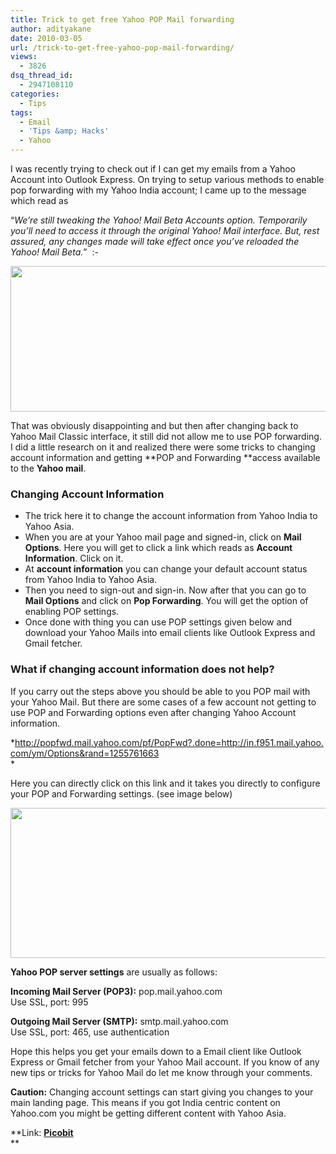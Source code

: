 ```yaml
---
title: Trick to get free Yahoo POP Mail forwarding
author: adityakane
date: 2010-03-05
url: /trick-to-get-free-yahoo-pop-mail-forwarding/
views:
  - 3826
dsq_thread_id:
  - 2947108110
categories:
  - Tips
tags:
  - Email
  - 'Tips &amp; Hacks'
  - Yahoo
---
```

I was recently trying to check out if I can get my emails from a Yahoo Account into Outlook Express. On trying to setup various methods to enable pop forwarding with my Yahoo India account; I came up to the message which read as

&#8220;*We&#8217;re still tweaking the Yahoo! Mail Beta Accounts option. Temporarily you&#8217;ll need to access it through the original Yahoo! Mail interface. But, rest assured, any changes made will take effect once you&#8217;ve reloaded the Yahoo! Mail Beta.*&#8221;  <img src="http://devilsworkshop.org/wp-includes/images/smilies/frownie.png" alt=":-(" class="wp-smiley" style="height: 1em; max-height: 1em;" />

<a rel="attachment wp-att-21355" href="http://devilsworkshop.org/trick-to-get-free-yahoo-pop-mail-forwarding/yahoo_pop_forwarding1/"><img class="alignnone size-full wp-image-21355" title="yahoo_pop_forwarding1" src="http://cdn.devilsworkshop.org/files/2010/03/yahoo_pop_forwarding1.png" alt="" width="550" height="233" /></a>

That was obviously disappointing and but then after changing back to Yahoo Mail Classic interface, it still did not allow me to use POP forwarding. I did a little research on it and realized there were some tricks to changing account information and getting **POP and Forwarding **access available to the **Yahoo mail**.

### Changing Account Information

  * The trick here it to change the account information from Yahoo India to Yahoo Asia.
  * When you are at your Yahoo mail page and signed-in, click on **Mail Options**. Here you will get to click a link which reads as **Account Information**. Click on it.
  * At **account information** you can change your default account status from Yahoo India to Yahoo Asia.
  * Then you need to sign-out and sign-in. Now after that you can go to **Mail Options** and click on **Pop Forwarding**. You will get the option of enabling POP settings.
  * Once done with thing you can use POP settings given below and download your Yahoo Mails into email clients like Outlook Express and Gmail fetcher.

### What if changing account information does not help?

If you carry out the steps above you should be able to you POP mail with your Yahoo Mail. But there are some cases of a few account not getting to use POP and Forwarding options even after changing Yahoo Account information.

*<a href="http://go2.wordpress.com/?id=725X1342&site=picobit.wordpress.com&url=http%3A%2F%2Fpopfwd.mail.yahoo.com%2Fpf%2FPopFwd%3F.done%3Dhttp%3A%2F%2Fin.f951.mail.yahoo.com%2Fym%2FOptions%26rand%3D1255761663" onclick="_gaq.push(['_trackEvent', 'outbound-article', 'http://go2.wordpress.com/?id=725X1342&site=picobit.wordpress.com&url=http%3A%2F%2Fpopfwd.mail.yahoo.com%2Fpf%2FPopFwd%3F.done%3Dhttp%3A%2F%2Fin.f951.mail.yahoo.com%2Fym%2FOptions%26rand%3D1255761663', 'http://popfwd.mail.yahoo.com/pf/PopFwd?.done=http://in.f951.mail.yahoo.com/ym/Options&rand=1255761663']);" rel="nofollow">http://popfwd.mail.yahoo.com/pf/PopFwd?.done=http://in.f951.mail.yahoo.com/ym/Options&rand=1255761663</a>  
*

Here you can directly click on this link and it takes you directly to configure your POP and Forwarding settings. (see image below)

<a rel="attachment wp-att-21356" href="http://devilsworkshop.org/trick-to-get-free-yahoo-pop-mail-forwarding/yahoo_pop_forwarding2/"><img class="alignnone size-full wp-image-21356" title="yahoo pop forwarding options" src="http://cdn.devilsworkshop.org/files/2010/03/yahoo_pop_forwarding2.png" alt="" width="550" height="240" /></a>

**Yahoo POP server settings** are usually as follows:

**Incoming Mail Server (POP3):** pop.mail.yahoo.com  
Use SSL, port: 995

**Outgoing Mail Server (SMTP):** smtp.mail.yahoo.com  
Use SSL, port: 465, use authentication

Hope this helps you get your emails down to a Email client like Outlook Express or Gmail fetcher from your Yahoo Mail account. If you know of any new tips or tricks for Yahoo Mail do let me know through your comments.

**Caution:** Changing account settings can start giving you changes to your main landing page. This means if you got India centric content on Yahoo.com you might be getting different content with Yahoo Asia.

**Link: **<a href="http://picobit.wordpress.com/2009/04/10/yahoo-mail-free-pop-access/" onclick="_gaq.push(['_trackEvent', 'outbound-article', 'http://picobit.wordpress.com/2009/04/10/yahoo-mail-free-pop-access/', 'Picobit']);" >Picobit</a>**  
**
